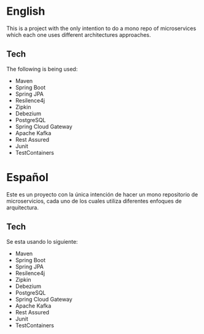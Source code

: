 # English

This is a project with the only intention to do a mono repo of microservices which each one uses different architectures approaches.

## Tech
The following is being used:
- Maven
- Spring Boot
- Spring JPA
- Resilence4j
- Zipkin
- Debezium
- PostgreSQL
- Spring Cloud Gateway
- Apache Kafka
- Rest Assured
- Junit
- TestContainers

# Español

Este es un proyecto con la única intención de hacer un mono repositorio de microservicios, cada uno de los cuales utiliza diferentes enfoques de arquitectura.

## Tech
Se esta usando lo siguiente:
- Maven
- Spring Boot
- Spring JPA
- Resilence4j
- Zipkin
- Debezium
- PostgreSQL
- Spring Cloud Gateway
- Apache Kafka
- Rest Assured
- Junit
- TestContainers